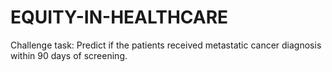# EQUITY-IN-HEALTHCARE
Challenge task:   Predict if the patients received metastatic cancer diagnosis within 90 days of screening.
